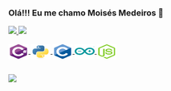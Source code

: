 ### Olá!!! Eu me chamo Moisés Medeiros 👋

<div>
  <a href="https://github.com/Moises788">
  <img height="180em" src="https://github-readme-stats.vercel.app/api?username=Moises788&show_icons=true&theme=ayu-mirage&include_all_commits=true&count_private=true"/>
  <img height="180em" src="https://github-readme-stats.vercel.app/api/top-langs/?username=Moises788&layout=compact&langs_count=7&theme=ayu-mirage"/>
</div>
  
<div style="display: inline_block"><br>
  <img align="center" alt="Moises-Csharp" height="30" width="40" src="https://raw.githubusercontent.com/devicons/devicon/master/icons/csharp/csharp-original.svg">
  <img align="center" alt="Moises-Python" height="30" width="40" src="https://raw.githubusercontent.com/devicons/devicon/master/icons/python/python-original.svg">
  <img align="center" alt="Moises-C" height="30" width="40" src="https://github.com/devicons/devicon/blob/master/icons/c/c-original.svg">
  <img align="center" alt="Moises-Arduino" height="30" width="40" src="https://github.com/devicons/devicon/blob/master/icons/arduino/arduino-original.svg">
  <img align="center" alt="Moises-Nodejs" height="30" width="40" src="https://github.com/devicons/devicon/blob/master/icons/nodejs/nodejs-original.svg">
</div>
 
  ##

<div> 
  <a href="https://www.linkedin.com/in/moisesmedeiros/" target="_blank"><img src="https://img.shields.io/badge/-LinkedIn-%230077B5?style=for-the-badge&logo=linkedin&logoColor=white" target="_blank"></a>  
</div>
